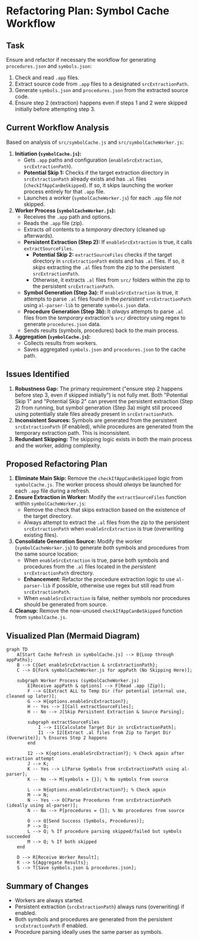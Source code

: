 # Refactoring Plan: Symbol Cache Workflow

## Task

Ensure and refactor if necessary the workflow for generating `procedures.json` and `symbols.json`:

1.  Check and read `.app` files.
2.  Extract source code from `.app` files to a designated `srcExtractionPath`.
3.  Generate `symbols.json` and `procedures.json` from the extracted source code.
4.  Ensure step 2 (extraction) happens even if steps 1 and 2 were skipped initially before attempting step 3.

## Current Workflow Analysis

Based on analysis of `src/symbolCache.js` and `src/symbolCacheWorker.js`:

1.  **Initiation (`symbolCache.js`):**
    - Gets `.app` paths and configuration (`enableSrcExtraction`, `srcExtractionPath`).
    - **Potential Skip 1:** Checks if the target extraction directory in `srcExtractionPath` already exists and has `.al` files (`checkIfAppCanBeSkipped`). If so, it skips launching the worker process entirely for that `.app` file.
    - Launches a worker (`symbolCacheWorker.js`) for each `.app` file _not_ skipped.
2.  **Worker Process (`symbolCacheWorker.js`):**
    - Receives the `.app` path and options.
    - Reads the `.app` file (zip).
    - Extracts _all_ contents to a _temporary_ directory (cleaned up afterwards).
    - **Persistent Extraction (Step 2):** If `enableSrcExtraction` is true, it calls `extractSourceFiles`.
      - **Potential Skip 2:** `extractSourceFiles` checks if the target directory in `srcExtractionPath` exists and has `.al` files. If so, it _skips_ extracting the `.al` files from the zip to the persistent `srcExtractionPath`.
      - Otherwise, it extracts `.al` files from `src/` folders within the zip to the persistent `srcExtractionPath`.
    - **Symbol Generation (Step 3a):** If `enableSrcExtraction` is true, it attempts to parse `.al` files found in the _persistent_ `srcExtractionPath` using `al-parser-lib` to generate `symbols.json` data.
    - **Procedure Generation (Step 3b):** It _always_ attempts to parse `.al` files from the _temporary_ extraction's `src/` directory using regex to generate `procedures.json` data.
    - Sends results (symbols, procedures) back to the main process.
3.  **Aggregation (`symbolCache.js`):**
    - Collects results from workers.
    - Saves aggregated `symbols.json` and `procedures.json` to the cache path.

## Issues Identified

1.  **Robustness Gap:** The primary requirement ("ensure step 2 happens before step 3, even if skipped initially") is not fully met. Both "Potential Skip 1" and "Potential Skip 2" can prevent the persistent extraction (Step 2) from running, but symbol generation (Step 3a) might still proceed using potentially stale files already present in `srcExtractionPath`.
2.  **Inconsistent Sources:** Symbols are generated from the persistent `srcExtractionPath` (if enabled), while procedures are generated from the temporary extraction path. This is inconsistent.
3.  **Redundant Skipping:** The skipping logic exists in both the main process and the worker, adding complexity.

## Proposed Refactoring Plan

1.  **Eliminate Main Skip:** Remove the `checkIfAppCanBeSkipped` logic from `symbolCache.js`. The worker process should _always_ be launched for each `.app` file during a refresh.
2.  **Ensure Extraction in Worker:** Modify the `extractSourceFiles` function within `symbolCacheWorker.js`:
    - Remove the check that skips extraction based on the existence of the target directory.
    - Always attempt to extract the `.al` files from the zip to the persistent `srcExtractionPath` when `enableSrcExtraction` is true (overwriting existing files).
3.  **Consolidate Generation Source:** Modify the worker (`symbolCacheWorker.js`) to generate _both_ symbols and procedures from the same source location:
    - When `enableSrcExtraction` is true, parse both symbols and procedures from the `.al` files located in the _persistent_ `srcExtractionPath` directory.
    - **Enhancement:** Refactor the procedure extraction logic to use `al-parser-lib` if possible, otherwise use regex but still read from `srcExtractionPath`.
    - When `enableSrcExtraction` is false, neither symbols nor procedures should be generated from source.
4.  **Cleanup:** Remove the now-unused `checkIfAppCanBeSkipped` function from `symbolCache.js`.

## Visualized Plan (Mermaid Diagram)

```mermaid
graph TD
    A[Start Cache Refresh in symbolCache.js] --> B{Loop through appPaths};
    B --> C{Get enableSrcExtraction & srcExtractionPath};
    C --> D[Fork symbolCacheWorker.js for appPath (No Skipping Here)];

    subgraph Worker Process (symbolCacheWorker.js)
        E[Receive appPath & options] --> F[Read .app (Zip)];
        F --> G[Extract ALL to Temp Dir (for potential internal use, cleaned up later)];
        G --> H{options.enableSrcExtraction?};
        H -- Yes --> I[Call extractSourceFiles];
        H -- No --> J[Skip Persistent Extraction & Source Parsing];

        subgraph extractSourceFiles
            I --> I1[Calculate Target Dir in srcExtractionPath];
            I1 --> I2[Extract .al files from Zip to Target Dir (Overwrite)]; % Ensures Step 2 happens
        end

        I2 --> K{options.enableSrcExtraction?}; % Check again after extraction attempt
        J --> K;
        K -- Yes --> L[Parse Symbols from srcExtractionPath using al-parser];
        K -- No --> M[symbols = {}]; % No symbols from source

        L --> N{options.enableSrcExtraction?}; % Check again
        M --> N;
        N -- Yes --> O[Parse Procedures from srcExtractionPath (ideally using al-parser)];
        N -- No --> P[procedures = {}]; % No procedures from source

        O --> Q[Send Success (Symbols, Procedures)];
        P --> Q;
        L --> Q; % If procedure parsing skipped/failed but symbols succeeded
        M --> Q; % If both skipped
    end

    D --> R[Receive Worker Result];
    R --> S{Aggregate Results};
    S --> T[Save symbols.json & procedures.json];
```

## Summary of Changes

- Workers are always started.
- Persistent extraction (`srcExtractionPath`) always runs (overwriting) if enabled.
- Both symbols and procedures are generated from the persistent `srcExtractionPath` if enabled.
- Procedure parsing ideally uses the same parser as symbols.
